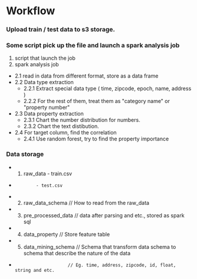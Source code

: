 # Workflow

### Upload train / test data to s3 storage.

### Some script pick up the file and launch a spark analysis job
1. script that launch the job
2. spark analysis job
  - 2.1 read in data from different format, store as a data frame
  - 2.2 Data type extraction
    - 2.2.1 Extract special data type ( time, zipcode, epoch, name, address )
    - 2.2.2 For the rest of them, treat them as "category name" or "property number"
  - 2.3 Data property extraction
    - 2.3.1 Chart the number distribution for numbers.
    - 2.3.2 Chart the text distibution.
  - 2.4 For target column, find the correlation
    - 2.4.1 Use random forest, try to find the property importance


### Data storage
- 1. raw_data - train.csv
-             - test.csv
- 2. raw_data_schema      // How to read from the raw_data
- 3. pre_processed_data   // data after parsing and etc., stored as spark sql
- 4. data_property        // Store feature table
- 5. data_mining_schema   // Schema that transform data schema to schema that describe the nature of the data
-                         // Eg. time, address, zipcode, id, float, string and etc. 

